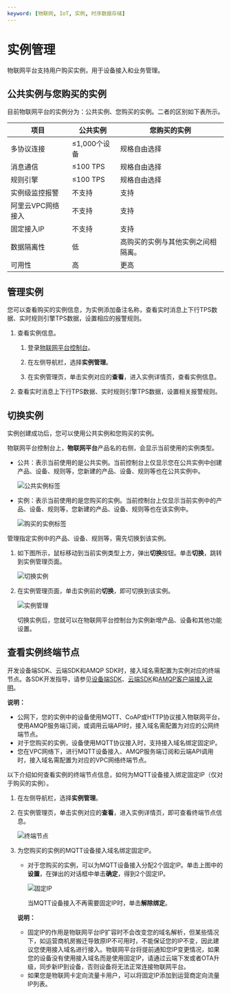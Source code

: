 ```yaml
---
keyword: [物联网, IoT, 实例, 时序数据存储]
---
```


# 实例管理

物联网平台支持用户购买实例，用于设备接入和业务管理。

## 公共实例与您购买的实例

目前物联网平台的实例分为：公共实例、您购买的实例。二者的区别如下表所示。

|项目|公共实例|您购买的实例|
|--|----|------|
|多协议连接|≤1,000个设备|规格自由选择|
|消息通信|≤100 TPS|规格自由选择|
|规则引擎|≤100 TPS|规格自由选择|
|实例级监控报警|不支持|支持|
|阿里云VPC网络接入|不支持|支持|
|固定接入IP|不支持|支持|
|数据隔离性|低|高购买的实例与其他实例之间相隔离。 |
|可用性|高|更高|

## 管理实例

您可以查看购买的实例信息，为实例添加备注名称，查看实时消息上下行TPS数据、实时规则引擎TPS数据，设置相应的报警规则。

1.  查看实例信息。

    1.  登录[物联网平台控制台](http://iot.console.aliyun.com/)。

    2.  在左侧导航栏，选择**实例管理**。

    3.  在实例管理页，单击实例对应的**查看**，进入实例详情页，查看实例信息。

2.  查看实时消息上下行TPS数据、实时规则引擎TPS数据，设置相关报警规则。


## 切换实例

实例创建成功后，您可以使用公共实例和您购买的实例。

物联网平台控制台上，**物联网平台**产品名的右侧，会显示当前使用的实例类型。

-   公共：表示当前使用的是公共实例。当前控制台上仅显示您在公共实例中创建产品、设备、规则等，您新建的产品、设备、规则等也在公共实例中。

    ![公共实例标签](https://static-aliyun-doc.oss-cn-hangzhou.aliyuncs.com/assets/img/zh-CN/4829559951/p110897.png)

-   实例：表示当前使用的是您购买的实例。当前控制台上仅显示当前实例中的产品、设备、规则等，您新建的产品、设备、规则等也在该实例中。

    ![购买的实例标签](https://static-aliyun-doc.oss-cn-hangzhou.aliyuncs.com/assets/img/zh-CN/4829559951/p110896.png)


管理指定实例中的产品、设备、规则等，需先切换到该实例。

1.  如下图所示，鼠标移动到当前实例类型上方，弹出**切换**按钮。单击**切换**，跳转到实例管理页面。

    ![切换实例](https://static-aliyun-doc.oss-cn-hangzhou.aliyuncs.com/assets/img/zh-CN/4829559951/p110902.png)

2.  在实例管理页面，单击实例前的**切换**，即可切换到该实例。

    ![实例管理](https://static-aliyun-doc.oss-cn-hangzhou.aliyuncs.com/assets/img/zh-CN/4829559951/p136942.png)

    切换实例后，您就可以在物联网平台控制台为实例新增产品、设备和其他功能设置。


## 查看实例终端节点

开发设备端SDK、云端SDK和AMQP SDK时，接入域名需配置为实例对应的终端节点。各SDK开发指导，请参见[设备端SDK](/intl.zh-CN/设备接入/下载设备端SDK.md)、[云端SDK](/intl.zh-CN/云端开发指南/云端SDK参考/下载云端SDK.md)和[AMQP客户端接入说明](/intl.zh-CN/消息通信/服务端订阅/使用AMQP服务端订阅/AMQP客户端接入说明.md)。

**说明：**

-   公网下，您的实例中的设备使用MQTT、CoAP或HTTP协议接入物联网平台，使用AMQP服务端订阅，或调用云端API时，接入域名需配置为对应的公网终端节点。
-   对于您购买的实例，设备使用MQTT协议接入时，支持接入域名绑定固定IP。
-   您在VPC网络下，进行MQTT设备接入、AMQP服务端订阅和云端API调用时，接入域名需配置为对应的VPC网络终端节点。

以下介绍如何查看实例的终端节点信息，如何为MQTT设备接入绑定固定IP（仅对于购买的实例）。

1.  在左侧导航栏，选择**实例管理**。

2.  在实例管理页，单击实例对应的**查看**，进入实例详情页，即可查看终端节点信息。

    ![终端节点](https://static-aliyun-doc.oss-cn-hangzhou.aliyuncs.com/assets/img/zh-CN/4829559951/p129791.png)

3.  为您购买的实例的MQTT设备接入域名绑定固定IP。

    -   对于您购买的实例，可以为MQTT设备接入分配2个固定IP。单击上图中的**设置**，在弹出的对话框中单击**确定**，得到2个固定IP。

        ![固定IP](https://static-aliyun-doc.oss-cn-hangzhou.aliyuncs.com/assets/img/zh-CN/5829559951/p130016.png)

        当MQTT设备接入不再需要固定IP时，单击**解除绑定**。

    **说明：**

    -   固定IP的作用是物联网平台IP扩容时不会改变您的域名解析，但某些情况下，如运营商机房搬迁导致原IP不可用时，不能保证您的IP不变，因此建议您使用接入域名进行接入。物联网平台将提前通知您IP变更情况，如果您的设备没有使用接入域名而是使用固定IP，请通过云端下发或者OTA升级，同步新IP到设备，否则设备将无法正常连接物联网平台。
    -   如果您是物联网卡定向流量卡用户，可以将固定IP添加到运营商定向流量IP列表。

